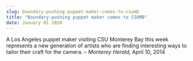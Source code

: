 ```yaml
---
slug: boundary-pushing-puppet-maker-comes-to-csumb
title: "Boundary-pushing puppet maker comes to CSUMB"
date: January 01 2020
---
```


 
<p>
  A Los Angeles puppet maker visiting CSU Monterey Bay this week represents a
  new generation of artists who are finding interesting ways to tailor their
  craft for the camera. – <em>Monterey Herald,</em> April 10, 2014
</p>
 
